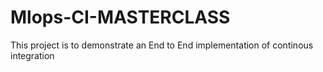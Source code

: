 # Mlops-CI-MASTERCLASS
This project is to demonstrate an End to End implementation of continous integration
